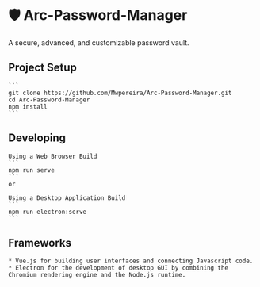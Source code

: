 # 🛡 Arc-Password-Manager

A secure, advanced, and customizable password vault. 

## Project Setup
	```
	git clone https://github.com/Mwpereira/Arc-Password-Manager.git
	cd Arc-Password-Manager
	npm install
	```

## Developing

	Using a Web Browser Build
	```
	npm run serve
	```
	or

	Using a Desktop Application Build
	```
	npm run electron:serve
	```

## Frameworks

	* Vue.js for building user interfaces and connecting Javascript code.
	* Electron for the development of desktop GUI by combining the Chromium rendering engine and the Node.js runtime.
